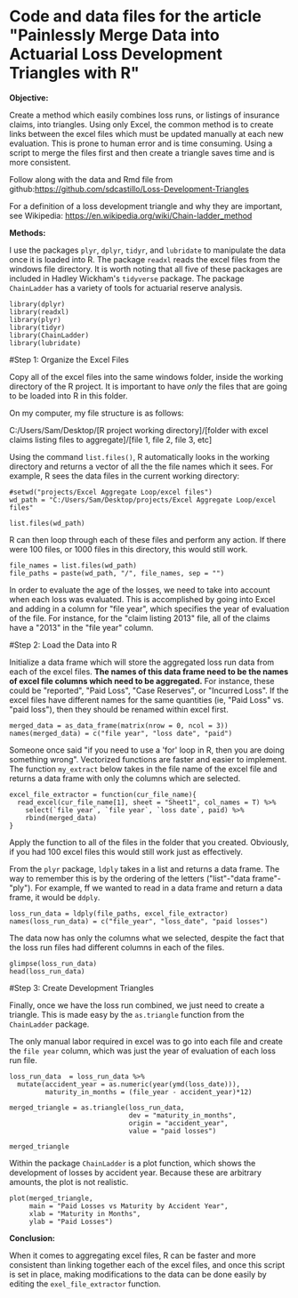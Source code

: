 
# Code and data files for the article "Painlessly Merge Data into Actuarial Loss Development Triangles with R"

**Objective:**

Create a method which easily combines loss runs, or listings of insurance claims, into triangles.  Using only Excel, the common method is to create links between the excel files which must be updated manually at each new evaluation.  This is prone to human error and is time consuming.  Using a script to merge the files first and then create a triangle saves time and is more consistent.

Follow along with the data and Rmd file from github:https://github.com/sdcastillo/Loss-Development-Triangles

For a definition of a loss development triangle and why they are important, see Wikipedia: https://en.wikipedia.org/wiki/Chain-ladder_method

**Methods:**

I use the packages `plyr`, `dplyr`, `tidyr`, and `lubridate` to manipulate the data once it is loaded into R.  The package `readxl` reads the excel files from the windows file directory.  It is worth noting that all five of these packages are included in Hadley Wickham's `tidyverse` package.  The package `ChainLadder` has a variety of tools for actuarial reserve analysis.

```{r warning = F, message= F}
library(dplyr)
library(readxl)
library(plyr)
library(tidyr)
library(ChainLadder)
library(lubridate)
```

#Step 1: Organize the Excel Files

Copy all of the excel files into the same windows folder, inside the working directory of the R project.  It is important to have *only* the files that are going to be loaded into R in this folder.

On my computer, my file structure is as follows:

C:/Users/Sam/Desktop/[R project working directory]/[folder with excel claims listing files to aggregate]/[file 1, file 2, file 3, etc]

Using the command `list.files()`, R automatically looks in the working directory and returns a vector of all the the file names which it sees.  For example, R sees the data files in the current working directory:

```{r}
#setwd("projects/Excel Aggregate Loop/excel files")
wd_path = "C:/Users/Sam/Desktop/projects/Excel Aggregate Loop/excel files"

list.files(wd_path)
```

R can then loop through each of these files and perform any action.  If there were 100 files, or 1000 files in this directory, this would still work.

```{r}
file_names = list.files(wd_path)
file_paths = paste(wd_path, "/", file_names, sep = "")
```

In order to evaluate the age of the losses, we need to take into account when each loss was evaluated.  This is accomplished by going into Excel and adding in a column for "file year", which specifies the year of evaluation of the file.  For instance, for the "claim listing 2013" file, all of the claims have a "2013" in the "file year" column.

#Step 2: Load the Data into R

Initialize a data frame which will store the aggregated loss run data from each of the excel files.  **The names of this data frame need to be the names of excel file columns which need to be aggregated.**  For instance, these could be "reported", "Paid Loss", "Case Reserves", or "Incurred Loss".  If the excel files have different names for the same quantities (ie, "Paid Loss" vs. "paid loss"), then they should be renamed within excel first.

```{r}
merged_data = as_data_frame(matrix(nrow = 0, ncol = 3))
names(merged_data) = c("file year", "loss date", "paid")
```

Someone once said "if you need to use a 'for' loop in R, then you are doing something wrong".  Vectorized functions are faster and easier to implement.  The function `my_extract` below takes in the file name of the excel file and returns a data frame with only the columns which are selected.  

```{r}
excel_file_extractor = function(cur_file_name){
  read_excel(cur_file_name[1], sheet = "Sheet1", col_names = T) %>%
    select(`file year`, `file year`, `loss date`, paid) %>%
    rbind(merged_data)
}
```

Apply the function to all of the files in the folder that you created.  Obviously, if you had 100 excel files this would still work just as effectively.

From the `plyr` package, `ldply` takes in a list and returns a data frame.  The way to remember this is by the ordering of the letters ("list"-"data frame"-"ply").  For example, ff we wanted to read in a data frame and return a data frame, it would be `ddply`.

```{r}
loss_run_data = ldply(file_paths, excel_file_extractor)
names(loss_run_data) = c("file_year", "loss_date", "paid losses")
```

The data now has only the columns what we selected, despite the fact that the loss run files had different columns in each of the files.  

```{r}
glimpse(loss_run_data)
head(loss_run_data)
```
#Step 3: Create Development Triangles

Finally, once we have the loss run combined, we just need to create a triangle.  This is made easy by the `as.triangle` function from the `ChainLadder` package.

The only manual labor required in excel was to go into each file and create the `file year` column, which was just the year of evaluation of each loss run file.

```{r}
loss_run_data  = loss_run_data %>% 
  mutate(accident_year = as.numeric(year(ymd(loss_date))),
         maturity_in_months = (file_year - accident_year)*12)

merged_triangle = as.triangle(loss_run_data, 
                              dev = "maturity_in_months", 
                              origin = "accident_year", 
                              value = "paid losses")

merged_triangle
```

Within the package `ChainLadder` is a plot function, which shows the development of losses by accident year.  Because these are arbitrary amounts, the plot is not realistic.

```{r}
plot(merged_triangle, 
     main = "Paid Losses vs Maturity by Accident Year",
     xlab = "Maturity in Months", 
     ylab = "Paid Losses")
```

**Conclusion:**

When it comes to aggregating excel files, R can be faster and more consistent than linking together each of the excel files, and once this script is set in place, making modifications to the data can be done easily by editing the `exel_file_extractor` function.

